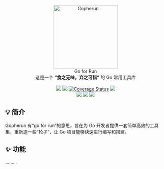 <p align = "center">
    <img alt="Gopherun" src="https://raw.githubusercontent.com/tootscharlie/gopherun/main/.github/images/logo.png" width="200px">
    <br>
    Go for Run<br>这是一个 <b>“食之无味，弃之可惜”</b> 的 Go 常用工具库
    <br/><br/>
    <a title="Build Status" target="_blank" href="https://github.com/tootscharlie/gopherun/actions/workflows/ci.yml"><img src="https://img.shields.io/github/actions/workflow/status/tootscharlie/gopherun/ci.yml?style=flat-square"></a>
    <a title="Go Report Card" target="_blank" href="https://goreportcard.com/report/github.com/tootscharlie/gopherun"><img src="https://goreportcard.com/badge/github.com/tootscharlie/gopherun?style=flat-square"></a>
    <a href='https://coveralls.io/github/tootscharlie/gopherun'><img src='https://coveralls.io/repos/github/tootscharlie/gopherun/badge.svg' alt='Coverage Status' /></a>
    <a title="Code Size" target="_blank" href="https://github.com/tootscharlie/gopherun"><img src="https://img.shields.io/github/languages/code-size/tootscharlie/gopherun.svg?style=flat-square"></a>
    <br/>
    <a title="MulanPSL-2.0 license" target="_blank" href="https://github.com/tootscharlie/gopherun/blob/main/LICENSE"><img src="https://img.shields.io/github/license/tootscharlie/gopherun?style=flat-square&color=%230088cc"></a>
    <a title="GitHub Commits" target="_blank" href="https://github.com/tootscharlie/gopherun/commits/main"><img src="https://img.shields.io/github/commit-activity/m/tootscharlie/gopherun.svg?style=flat-square"></a>
    <a title="Last Commit" target="_blank" href="https://github.com/tootscharlie/gopherun/commits/master"><img src="https://img.shields.io/github/last-commit/tootscharlie/gopherun.svg?style=flat-square&color=0088CC"></a>

</p>

## 💡 简介

Gopherun 有“go for run”的意思，旨在为 Go 开发者提供一套简单高效的工具集，重新造一些“轮子”，让 Go 项目能够快速进行编写和搭建。


## ✨ 功能

.........
